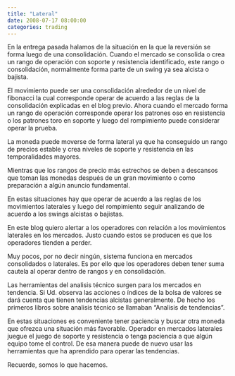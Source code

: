 ```yaml
---
title: "Lateral"
date: 2008-07-17 08:00:00
categories: trading
---
```

En la entrega pasada halamos de la situación en la que la reversión se forma luego de una consolidación. Cuando el mercado se consolida o crea un rango de operación con soporte y resistencia identificado, este rango o consolidación, normalmente forma parte de un swing ya sea alcista o bajista.

El movimiento puede ser una consolidación alrededor de un nivel de fibonacci la cual corresponde operar de acuerdo a las reglas de la consolidación explicadas en el blog previo. Ahora cuando el mercado forma un rango de operación corresponde operar los patrones oso en resistencia o los patrones toro en soporte y luego del rompimiento puede considerar operar la prueba.

La moneda puede moverse de forma lateral ya que ha conseguido un rango de precios estable y crea niveles de soporte y resistencia en las temporalidades mayores. 

Mientras que los rangos de precio más estrechos se deben a descansos que toman las monedas después de un gran movimiento o como preparación a algún anuncio fundamental.

En estas situaciones hay que operar de acuerdo a las reglas de los movimientos laterales y luego del rompimiento seguir analizando de acuerdo a los swings alcistas o bajistas.

En este blog quiero alertar a los operadores con relación a los movimientos laterales en los mercados. Justo cuando estos se producen es que los operadores tienden a perder.

 Muy pocos, por no decir ningún, sistema funciona en mercados consolidados o laterales. Es por ello que los operadores deben tener suma cautela al operar dentro de rangos y en consolidación.

Las herramientas del analisis técnico surgen para los mercados en tendencia. Si Ud. observa las acciones o índices de la bolsa de valores se dará cuenta que tienen tendencias alcistas generalmente. De hecho los primeros libros sobre analisis técnico se llamaban “Analisis de tendencias”.

En estas situaciones es conveniente tener paciencia y buscar otra moneda que ofrezca una situación más favorable. Operador en mercados laterales juegue el juego de soporte y resistencia o tenga paciencia a que algún equipo tome el control. De esa manera puede de nuevo usar las herramientas que ha aprendido para operar las tendencias.

Recuerde, somos lo que hacemos.
